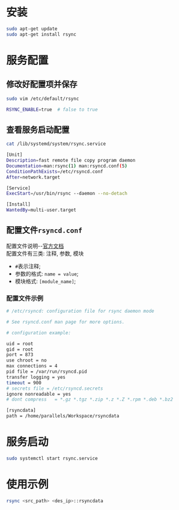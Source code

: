 # 安装
```bash
sudo apt-get update
sudo apt-get install rsync
```

# 服务配置
## 修改好配置项并保存 
```bash
sudo vim /etc/default/rsync

RSYNC_ENABLE=true  # false to true
```
## 查看服务启动配置
```bash
cat /lib/systemd/system/rsync.service

[Unit]
Description=fast remote file copy program daemon
Documentation=man:rsync(1) man:rsyncd.conf(5)
ConditionPathExists=/etc/rsyncd.conf
After=network.target

[Service]
ExecStart=/usr/bin/rsync --daemon --no-detach

[Install]
WantedBy=multi-user.target
```

## 配置文件`rsyncd.conf`
配置文件说明--[官方文档](https://download.samba.org/pub/rsync/rsyncd.conf.5)
<br>
配置文件有三类: 注释, 参数, 模块
+ `#`表示注释;
+ 参数的格式: `name = value`;
+ 模块格式: `[module_name]`;

### 配置文件示例
```bash
# /etc/rsyncd: configuration file for rsync daemon mode

# See rsyncd.conf man page for more options.

# configuration example:

uid = root
gid = root
port = 873
use chroot = no
max connections = 4
pid file = /var/run/rsyncd.pid
transfer logging = yes
timeout = 900
# secrets file = /etc/rsyncd.secrets
ignore nonreadable = yes
# dont compress   = *.gz *.tgz *.zip *.z *.Z *.rpm *.deb *.bz2

[rsyncdata]
path = /home/parallels/Workspace/rsyncdata
```

# 服务启动
```bash
sudo systemctl start rsync.service
```

# 使用示例
```bash
rsync <src_path> <des_ip>::rsyncdata
```
